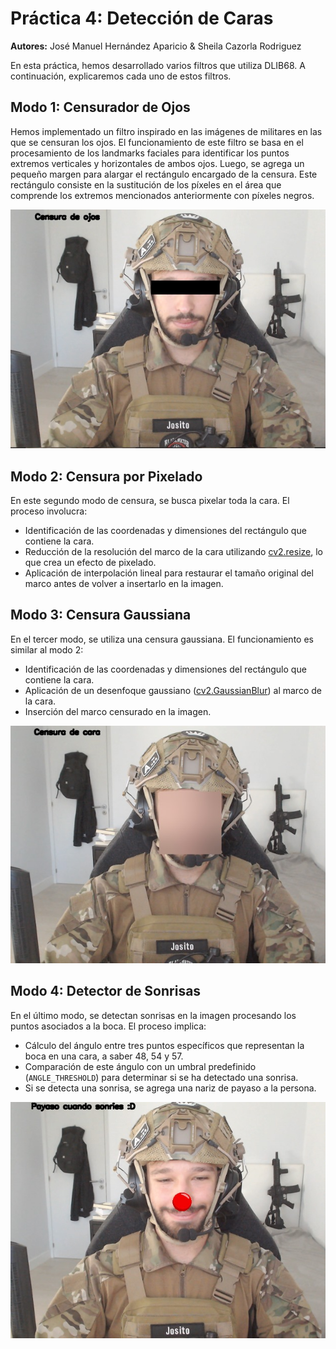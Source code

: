 # Práctica 4: Detección de Caras

**Autores:** José Manuel Hernández Aparicio & Sheila Cazorla Rodriguez

En esta práctica, hemos desarrollado varios filtros que utiliza DLIB68. A continuación, explicaremos cada uno de estos filtros.

## Modo 1: Censurador de Ojos

Hemos implementado un filtro inspirado en las imágenes de militares en las que se censuran los ojos. El funcionamiento de este filtro se basa en el procesamiento de los landmarks faciales para identificar los puntos extremos verticales y horizontales de ambos ojos. Luego, se agrega un pequeño margen para alargar el rectángulo encargado de la censura. Este rectángulo consiste en la sustitución de los píxeles en el área que comprende los extremos mencionados anteriormente con píxeles negros.

![Foto con la censura de los ojos](censura_ojos_2.jpg)

## Modo 2: Censura por Pixelado

En este segundo modo de censura, se busca pixelar toda la cara. El proceso involucra:
- Identificación de las coordenadas y dimensiones del rectángulo que contiene la cara.
- Reducción de la resolución del marco de la cara utilizando [cv2.resize](https://docs.opencv.org/3.4/da/d54/group__imgproc__transform.html#ga47a974309e9102f5f08231edc7e7529d), lo que crea un efecto de pixelado.
- Aplicación de interpolación lineal para restaurar el tamaño original del marco antes de volver a insertarlo en la imagen.

## Modo 3: Censura Gaussiana

En el tercer modo, se utiliza una censura gaussiana. El funcionamiento es similar al modo 2:
- Identificación de las coordenadas y dimensiones del rectángulo que contiene la cara.
- Aplicación de un desenfoque gaussiano ([cv2.GaussianBlur](https://docs.opencv.org/4.x/d4/d13/tutorial_py_filtering.html)) al marco de la cara.
- Inserción del marco censurado en la imagen.

![Foto con la censura de la cara](censura_cara_2.jpg)

## Modo 4: Detector de Sonrisas

En el último modo, se detectan sonrisas en la imagen procesando los puntos asociados a la boca. El proceso implica:
- Cálculo del ángulo entre tres puntos específicos que representan la boca en una cara, a saber 48, 54 y 57.
- Comparación de este ángulo con un umbral predefinido (`ANGLE_THRESHOLD`) para determinar si se ha detectado una sonrisa.
- Si se detecta una sonrisa, se agrega una nariz de payaso a la persona.

![Foto de detector de sonrisas](jose_felih_2.jpg)